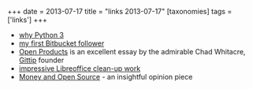 +++
date = 2013-07-17
title = "links 2013-07-17"
[taxonomies]
tags = ['links']
+++

-   [why Python 3]
-   [my first Bitbucket follower]
-   [Open Products] is an excellent essay by the admirable Chad
    Whitacre, [Gittip] founder
-   [impressive Libreoffice clean-up work]
-   [Money and Open Source] - an insightful opinion piece

  [why Python 3]: http://www.comp.leeds.ac.uk/nde/papers/teachpy3.html
  [my first Bitbucket follower]: https://bitbucket.org/tusharmakkar08
  [Open Products]: http://thechangelog.com/open-products
  [Gittip]: http://tshepang.net/am-joining-gittip
  [impressive Libreoffice clean-up work]: https://people.gnome.org/~michael/blog/2013-06-13-under-the-hood.html
  [Money and Open Source]: https://medium.com/open-source-life/d44a1953749c
